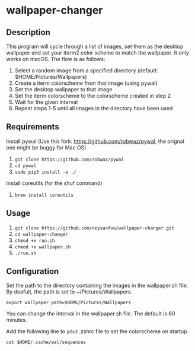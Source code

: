 # wallpaper-changer

## Description
This program will cycle through a list of images, set them as the desktop wallpaper and set your iterm2 color scheme to match the wallpaper. It only works on macOS.
The flow is as follows:
1. Select a random image from a specified directory (default: $HOME/Pictures/Wallpapers)
2. Create a iterm colorscheme from that image (using pywal)
3. Set the desktop wallpaper to that image
4. Set the iterm colorscheme to the colorscheme created in step 2
5. Wait for the given interval
6. Repeat steps 1-5 until all images in the directory have been used

## Requirements
Install pywal (Use this fork: https://github.com/robwaz/pywal, the orignal one might be buggy for Mac OS)
1. `git clone https://github.com/robwaz/pywal`
2. `cd pywal`
3. `sudo pip3 install -e ./`

Install coreutils (for the shuf command)
1. `brew install coreutils`

## Usage
1. `git clone https://github.com/neysanfoo/wallpaper-changer.git`
2. `cd wallpaper-changer`
3. `chmod +x run.sh`
4. `chmod +x wallpaper.sh`
5. `./run.sh`

## Configuration
Set the path to the directory containing the images in the wallpaper.sh file.
By deafult, the path is set to ~/Pictures/Wallpapers.
```
export wallpaper_path=$HOME/Pictures/Wallpapers
```
You can change the interval in the wallpaper.sh file. The default is 60 minutes.

Add the following line to your .zshrc file to set the colorscheme on startup.
```
cat $HOME/.cache/wal/sequences
```

